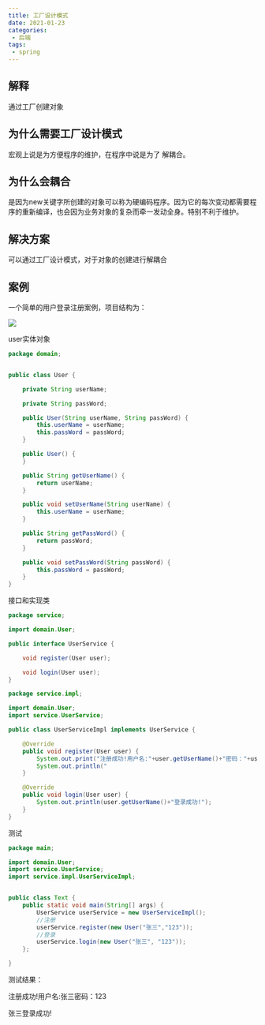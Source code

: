```yaml
---
title: 工厂设计模式
date: 2021-01-23
categories:
 - 后端 
tags:
 - spring
---
```

## 解释
通过工厂创建对象
## 为什么需要工厂设计模式
宏观上说是为方便程序的维护，在程序中说是为了 解耦合。
##  为什么会耦合
是因为new关键字所创建的对象可以称为硬编码程序。因为它的每次变动都需要程序的重新编译，也会因为业务对象的复杂而牵一发动全身。特别不利于维护。
## 解决方案
可以通过工厂设计模式，对于对象的创建进行解耦合
## 案例
一个简单的用户登录注册案例，项目结构为：

![](https://eduzl.oss-cn-beijing.aliyuncs.com/2021/3.png)

user实体对象
```java
package domain;


public class User {

    private String userName;

    private String passWord;

    public User(String userName, String passWord) {
        this.userName = userName;
        this.passWord = passWord;
    }

    public User() {
    }

    public String getUserName() {
        return userName;
    }

    public void setUserName(String userName) {
        this.userName = userName;
    }

    public String getPassWord() {
        return passWord;
    }

    public void setPassWord(String passWord) {
        this.passWord = passWord;
    }
}
```
接口和实现类
```java
package service;

import domain.User;

public interface UserService {

    void register(User user);

    void login(User user);
}
```
```java
package service.impl;

import domain.User;
import service.UserService;

public class UserServiceImpl implements UserService {

    @Override
    public void register(User user) {
        System.out.print("注册成功!用户名:"+user.getUserName()+"密码："+user.getPassWord());
        System.out.println("                                                         ");
    }

    @Override
    public void login(User user) {
        System.out.println(user.getUserName()+"登录成功!");
    }
}
```
测试
```java
package main;

import domain.User;
import service.UserService;
import service.impl.UserServiceImpl;


public class Text {
    public static void main(String[] args) {
        UserService userService = new UserServiceImpl();
        //注册
        userService.register(new User("张三","123"));
        //登录
        userService.login(new User("张三", "123"));
    };

}
```
测试结果：

注册成功!用户名:张三密码：123  

张三登录成功!




